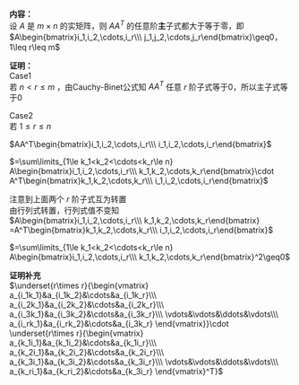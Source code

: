 **内容：**    
设 $A$ 是 $m\times n$ 的实矩阵，则 $AA^T$ 的任意阶**主**子式都大于等于零，即 $A\begin{bmatrix}i_1,i_2,\cdots,i_r\\\ j_1,j_2,\cdots,j_r\end{bmatrix}\geq0，1\leq r\leq m$     
    
**证明：**    
Case1     
若 $n<r\leq m$ ，由Cauchy-Binet公式知 $AA^T$ 任意 $r$ 阶子式等于0，所以主子式等于0    
    
Case2     
若  $1\leq r\leq n$     
    
 $AA^T\begin{bmatrix}i_1,i_2,\cdots,i_r\\\ i_1,i_2,\cdots,i_r\end{bmatrix}$     
    
 $=\sum\limits_{1\le k_1<k_2<\cdots<k_r\le n}    
A\begin{bmatrix}i_1,i_2,\cdots,i_r\\\ k_1,k_2,\cdots,k_r\end{bmatrix}\cdot A^T\begin{bmatrix}k_1,k_2,\cdots,k_r\\\ i_1,i_2,\cdots,i_r\end{bmatrix}$     
    
注意到上面两个 $r$ 阶子式互为转置    
由行列式转置，行列式值不变知    
 $A\begin{bmatrix}i_1,i_2,\cdots,i_r\\\ k_1,k_2,\cdots,k_r\end{bmatrix} =A^T\begin{bmatrix}k_1,k_2,\cdots,k_r\\\ i_1,i_2,\cdots,i_r\end{bmatrix}$     
    
 $=\sum\limits_{1\le k_1<k_2<\cdots<k_r\le n}    
A\begin{bmatrix}i_1,i_2,\cdots,i_r\\\ k_1,k_2,\cdots,k_r\end{bmatrix}^2\geq0$     
    
**证明补充**    
 $\underset{r\times r}{\begin{vmatrix}    
a_{i_1k_1}&a_{i_1k_2}&\cdots&a_{i_1k_r}\\\     
a_{i_2k_1}&a_{i_2k_2}&\cdots&a_{i_2k_r}\\\     
a_{i_3k_1}&a_{i_3k_2}&\cdots&a_{i_3k_r}\\\     
\vdots&\vdots&\ddots&\vdots\\\     
a_{i_rk_1}&a_{i_rk_2}&\cdots&a_{i_3k_r}    
\end{vmatrix}}\cdot    
\underset{r\times r}{\begin{vmatrix}    
a_{k_1i_1}&a_{k_1i_2}&\cdots&a_{k_1i_r}\\\     
a_{k_2i_1}&a_{k_2i_2}&\cdots&a_{k_2i_r}\\\     
a_{k_3i_1}&a_{k_3i_2}&\cdots&a_{k_3i_r}\\\     
\vdots&\vdots&\ddots&\vdots\\\     
a_{k_ri_1}&a_{k_ri_2}&\cdots&a_{k_3i_r}    
\end{vmatrix}^T}$     
    
